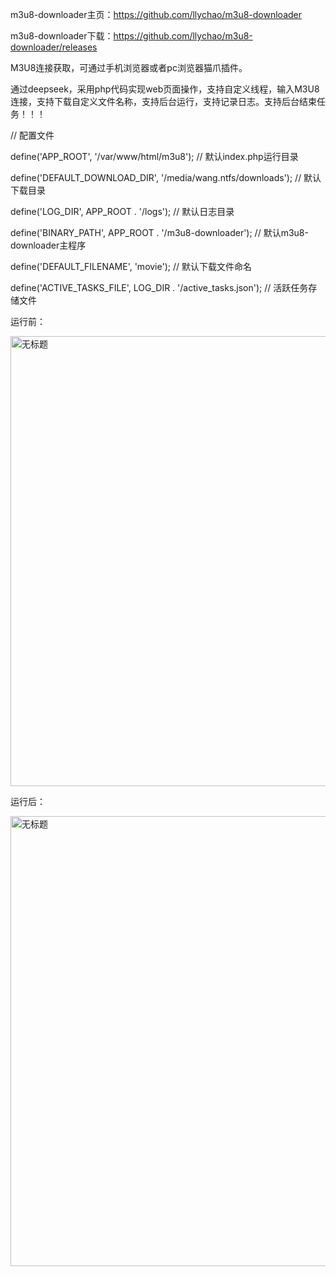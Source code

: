 m3u8-downloader主页：https://github.com/llychao/m3u8-downloader

m3u8-downloader下载：https://github.com/llychao/m3u8-downloader/releases

M3U8连接获取，可通过手机浏览器或者pc浏览器猫爪插件。

通过deepseek，采用php代码实现web页面操作，支持自定义线程，输入M3U8连接，支持下载自定义文件名称，支持后台运行，支持记录日志。支持后台结束任务！！！


// 配置文件

define('APP_ROOT', '/var/www/html/m3u8'); // 默认index.php运行目录

define('DEFAULT_DOWNLOAD_DIR', '/media/wang.ntfs/downloads'); // 默认下载目录

define('LOG_DIR', APP_ROOT . '/logs'); // 默认日志目录

define('BINARY_PATH', APP_ROOT . '/m3u8-downloader'); // 默认m3u8-downloader主程序

define('DEFAULT_FILENAME', 'movie'); // 默认下载文件命名

define('ACTIVE_TASKS_FILE', LOG_DIR . '/active_tasks.json'); // 活跃任务存储文件


运行前：

<img width="822" height="720" alt="无标题" src="https://github.com/user-attachments/assets/ff44da88-5866-4be6-9215-87817ce35543" />


运行后：

<img width="822" height="720" alt="无标题" src="https://github.com/user-attachments/assets/d5162932-f834-4a42-9d75-c96eb209d0e1" />

